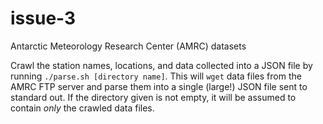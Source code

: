 issue-3
=======

 Antarctic Meteorology Research Center (AMRC) datasets


Crawl the station names, locations, and data collected into a JSON file by running 
`./parse.sh [directory name]`.
This will `wget` data files from the AMRC FTP server and parse them into a single (large!) JSON 
file sent to standard out. If the directory given is not empty, it will be assumed to contain 
_only_ the crawled data files.
